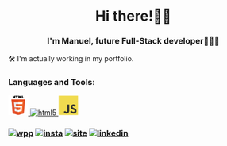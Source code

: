 <h1 align="center">Hi there!👋🏻</h1>
<h3 align="center">I'm Manuel, future Full-Stack developer👨🏻‍💻</h3>

🛠 I'm actually working in my portfolio.

<h3 align="left">Languages and Tools:</h3>
<p align="left"> <a href="https://www.w3.org/html/" target="_blank" rel="noreferrer"> <img src="https://raw.githubusercontent.com/devicons/devicon/master/icons/html5/html5-original-wordmark.svg" alt="html5" width="40" height="40"/> </a> <a href="https://www.w3.org/html/" target="_blank" rel="noreferrer"> <img src="https://e7.pngegg.com/pngimages/239/228/png-clipart-html-css3-cascading-style-sheets-logo-markup-language-digital-agency-miscellaneous-blue.png" alt="html5" width="40" height="40"/> </a> <a href="https://developer.mozilla.org/en-US/docs/Web/JavaScript" target="_blank" rel="noreferrer"> <img src="https://raw.githubusercontent.com/devicons/devicon/master/icons/javascript/javascript-original.svg" alt="javascript" width="40" height="40"/> </a> </p>

### [![wpp](https://img.shields.io/badge/WhatsApp-25D366?style=for-the-badge&logo=whatsapp&logoColor=white)](https://wa.me/5492364308903) [![insta](https://img.shields.io/badge/Instagram-E4405F?style=for-the-badge&logo=instagram&logoColor=white)](https://www.instagram.com/manu.lecam/) [![site](https://img.shields.io/badge/website-000000?style=for-the-badge&logo=About.me&logoColor=white)](https://github.com/manulecam/) [![linkedin](https://img.shields.io/badge/LinkedIn-0077B5?style=for-the-badge&logo=linkedin&logoColor=white)](https://www.linkedin.com/in/manuel-lecam-141202201/)
